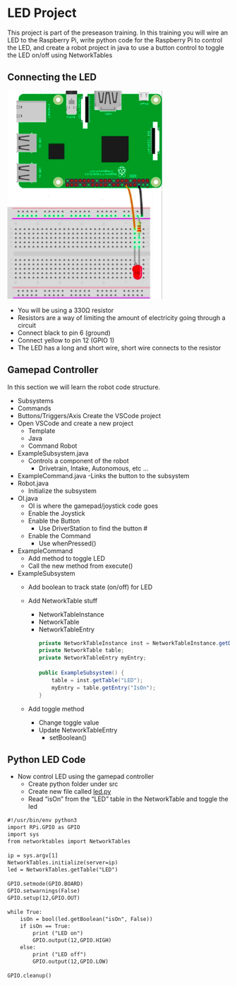 # LED Project

This project is part of the preseason training.  In this training you will wire an LED to the Raspberry Pi, write python code for the Raspberry Pi to control the LED, and create a robot project in java to use a button control to toggle the LED on/off using NetworkTables

## Connecting the LED
![Raspberry Pi wiring diagram](images/rpi_led.png)
- You will be using a 330Ω resistor
- Resistors are a way of limiting the amount of electricity going through a circuit
- Connect black to pin 6 (ground)
- Connect yellow to pin 12 (GPIO 1)
- The LED has a long and short wire, short wire connects to the resistor

## Gamepad Controller
In this section we will learn the robot code structure.  
- Subsystems
- Commands
- Buttons/Triggers/Axis
Create the VSCode project
- Open VSCode and create a new project
    - Template
    - Java
    - Command Robot
- ExampleSubsystem.java
    - Controls a component of the robot
        - Drivetrain, Intake, Autonomous, etc ...
- ExampleCommand.java
    -Links the button to the subsystem
- Robot.java
    - Initialize the subsystem
- OI.java
    - OI is where the gamepad/joystick code goes
    - Enable the Joystick
    - Enable the Button	
        - Use DriverStation to find the button #
    - Enable the Command
        - Use whenPressed()
- ExampleCommand
    - Add method to toggle LED
    - Call the new method from execute()
- ExampleSubsystem
    - Add boolean to track state (on/off) for LED
    - Add NetworkTable stuff
        - NetworkTableInstance
        - NetworkTable
        - NetworkTableEntry
            ```java
            private NetworkTableInstance inst = NetworkTableInstance.getDefault();
            private NetworkTable table;
            private NetworkTableEntry myEntry;

            public ExampleSubsystem() {
                table = inst.getTable("LED");
                myEntry = table.getEntry("IsOn");
            }
            ```
 
    - Add toggle method
        - Change toggle value
        - Update NetworkTableEntry
            - setBoolean()

## Python LED Code
- Now control LED using the gamepad controller
    - Create python folder under src
    - Create new file called [led.py](src/main/python/led.py)
    - Read “isOn” from the “LED” table in the NetworkTable and toggle the led

``` python3
#!/usr/bin/env python3
import RPi.GPIO as GPIO
import sys
from networktables import NetworkTables

ip = sys.argv[1]
NetworkTables.initialize(server=ip)
led = NetworkTables.getTable("LED")

GPIO.setmode(GPIO.BOARD)
GPIO.setwarnings(False)
GPIO.setup(12,GPIO.OUT)

while True:
    isOn = bool(led.getBoolean("isOn", False))
    if isOn == True:
        print ("LED on")
        GPIO.output(12,GPIO.HIGH)
    else:
        print ("LED off")
        GPIO.output(12,GPIO.LOW)

GPIO.cleanup()  
```

